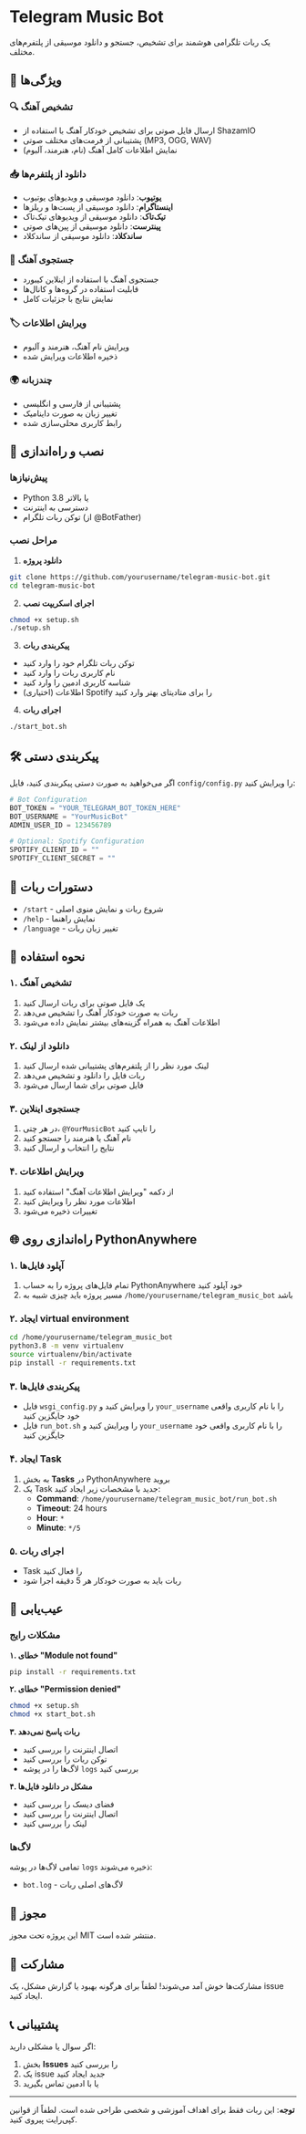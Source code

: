 # Telegram Music Bot

یک ربات تلگرامی هوشمند برای تشخیص، جستجو و دانلود موسیقی از پلتفرم‌های مختلف.

## 🌟 ویژگی‌ها

### 🔍 تشخیص آهنگ
- ارسال فایل صوتی برای تشخیص خودکار آهنگ با استفاده از ShazamIO
- پشتیبانی از فرمت‌های مختلف صوتی (MP3, OGG, WAV)
- نمایش اطلاعات کامل آهنگ (نام، هنرمند، آلبوم)

### 📥 دانلود از پلتفرم‌ها
- **یوتیوب**: دانلود موسیقی و ویدیوهای یوتیوب
- **اینستاگرام**: دانلود موسیقی از پست‌ها و ریلزها
- **تیک‌تاک**: دانلود موسیقی از ویدیوهای تیک‌تاک
- **پینترست**: دانلود موسیقی از پین‌های صوتی
- **ساندکلاد**: دانلود موسیقی از ساندکلاد

### 🎼 جستجوی آهنگ
- جستجوی آهنگ با استفاده از اینلاین کیبورد
- قابلیت استفاده در گروه‌ها و کانال‌ها
- نمایش نتایج با جزئیات کامل

### 🏷️ ویرایش اطلاعات
- ویرایش نام آهنگ، هنرمند و آلبوم
- ذخیره اطلاعات ویرایش شده

### 🌍 چندزبانه
- پشتیبانی از فارسی و انگلیسی
- تغییر زبان به صورت داینامیک
- رابط کاربری محلی‌سازی شده

## 🚀 نصب و راه‌اندازی

### پیش‌نیازها
- Python 3.8 یا بالاتر
- دسترسی به اینترنت
- توکن ربات تلگرام (از @BotFather)

### مراحل نصب

1. **دانلود پروژه**
```bash
git clone https://github.com/yourusername/telegram-music-bot.git
cd telegram-music-bot
```

2. **اجرای اسکریپت نصب**
```bash
chmod +x setup.sh
./setup.sh
```

3. **پیکربندی ربات**
- توکن ربات تلگرام خود را وارد کنید
- نام کاربری ربات را وارد کنید
- شناسه کاربری ادمین را وارد کنید
- (اختیاری) اطلاعات Spotify را برای متادیتای بهتر وارد کنید

4. **اجرای ربات**
```bash
./start_bot.sh
```

## 🛠️ پیکربندی دستی

اگر می‌خواهید به صورت دستی پیکربندی کنید، فایل `config/config.py` را ویرایش کنید:

```python
# Bot Configuration
BOT_TOKEN = "YOUR_TELEGRAM_BOT_TOKEN_HERE"
BOT_USERNAME = "YourMusicBot"
ADMIN_USER_ID = 123456789

# Optional: Spotify Configuration
SPOTIFY_CLIENT_ID = ""
SPOTIFY_CLIENT_SECRET = ""
```

## 📱 دستورات ربات

- `/start` - شروع ربات و نمایش منوی اصلی
- `/help` - نمایش راهنما
- `/language` - تغییر زبان ربات

## 🎯 نحوه استفاده

### ۱. تشخیص آهنگ
1. یک فایل صوتی برای ربات ارسال کنید
2. ربات به صورت خودکار آهنگ را تشخیص می‌دهد
3. اطلاعات آهنگ به همراه گزینه‌های بیشتر نمایش داده می‌شود

### ۲. دانلود از لینک
1. لینک مورد نظر را از پلتفرم‌های پشتیبانی شده ارسال کنید
2. ربات فایل را دانلود و تشخیص می‌دهد
3. فایل صوتی برای شما ارسال می‌شود

### ۳. جستجوی اینلاین
1. در هر چتی، `@YourMusicBot` را تایپ کنید
2. نام آهنگ یا هنرمند را جستجو کنید
3. نتایج را انتخاب و ارسال کنید

### ۴. ویرایش اطلاعات
1. از دکمه "ویرایش اطلاعات آهنگ" استفاده کنید
2. اطلاعات مورد نظر را ویرایش کنید
3. تغییرات ذخیره می‌شود

## 🌐 راه‌اندازی روی PythonAnywhere

### ۱. آپلود فایل‌ها
1. تمام فایل‌های پروژه را به حساب PythonAnywhere خود آپلود کنید
2. مسیر پروژه باید چیزی شبیه به `/home/yourusername/telegram_music_bot` باشد

### ۲. ایجاد virtual environment
```bash
cd /home/yourusername/telegram_music_bot
python3.8 -m venv virtualenv
source virtualenv/bin/activate
pip install -r requirements.txt
```

### ۳. پیکربندی فایل‌ها
- فایل `wsgi_config.py` را ویرایش کنید و `your_username` را با نام کاربری واقعی خود جایگزین کنید
- فایل `run_bot.sh` را ویرایش کنید و `your_username` را با نام کاربری واقعی خود جایگزین کنید

### ۴. ایجاد Task
1. به بخش **Tasks** در PythonAnywhere بروید
2. یک Task جدید با مشخصات زیر ایجاد کنید:
   - **Command**: `/home/yourusername/telegram_music_bot/run_bot.sh`
   - **Timeout**: 24 hours
   - **Hour**: `*`
   - **Minute**: `*/5`

### ۵. اجرای ربات
- Task را فعال کنید
- ربات باید به صورت خودکار هر 5 دقیقه اجرا شود

## 🔧 عیب‌یابی

### مشکلات رایج

**۱. خطای "Module not found"**
```bash
pip install -r requirements.txt
```

**۲. خطای "Permission denied"**
```bash
chmod +x setup.sh
chmod +x start_bot.sh
```

**۳. ربات پاسخ نمی‌دهد**
- اتصال اینترنت را بررسی کنید
- توکن ربات را بررسی کنید
- لاگ‌ها را در پوشه `logs` بررسی کنید

**۴. مشکل در دانلود فایل‌ها**
- فضای دیسک را بررسی کنید
- اتصال اینترنت را بررسی کنید
- لینک را بررسی کنید

### لاگ‌ها
تمامی لاگ‌ها در پوشه `logs` ذخیره می‌شوند:
- `bot.log` - لاگ‌های اصلی ربات

## 📄 مجوز

این پروژه تحت مجوز MIT منتشر شده است.

## 🤝 مشارکت

مشارکت‌ها خوش آمد می‌شوند! لطفاً برای هرگونه بهبود یا گزارش مشکل، یک issue ایجاد کنید.

## 📞 پشتیبانی

اگر سوال یا مشکلی دارید:
1. بخش **Issues** را بررسی کنید
2. یک issue جدید ایجاد کنید
3. یا با ادمین تماس بگیرید

---

**توجه**: این ربات فقط برای اهداف آموزشی و شخصی طراحی شده است. لطفاً از قوانین کپی‌رایت پیروی کنید.